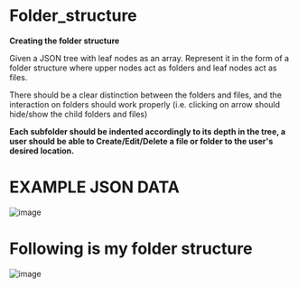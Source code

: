 # Folder_structure

**Creating the folder structure**

Given a JSON tree with leaf nodes as an array. Represent it in the form of a folder structure where upper nodes act as folders and leaf nodes act as files.

There should be a clear distinction between the folders and files, and the interaction on folders should work properly (i.e. clicking on arrow should hide/show the child folders and files)

**Each subfolder should be indented accordingly to its depth in the tree, a user should be able to Create/Edit/Delete a file or folder to the user's desired location.**

# EXAMPLE JSON DATA

![image](https://github.com/snehaa2001/folderstructure/assets/89207792/48c61285-34fb-4432-ad21-cfe8a620069b)


# Following is my folder structure 
![image](https://github.com/snehaa2001/folderstructure/assets/89207792/55a11a36-1129-49fb-a315-1266b76eb7a5)





